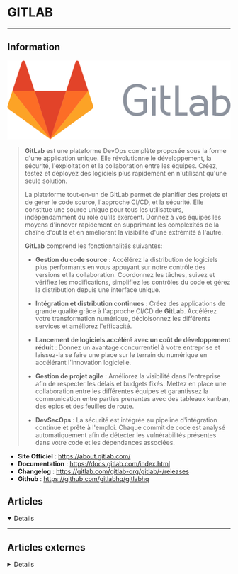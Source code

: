 # GITLAB
---

## <i class="fa-solid fa-hashtag"></i> Information

![Logo](../../_media/apps/gitlab/gitlab_logo.svg ':size=250 :no-zoom')


> <i class="fa-solid fa-quote-left"></i> **GitLab** est une plateforme DevOps complète proposée sous la forme d'une application unique. Elle révolutionne le développement, la sécurité, l'exploitation et la collaboration entre les équipes. Créez, testez et déployez des logiciels plus rapidement en n'utilisant qu'une seule solution.
>
> La plateforme tout-en-un de GitLab permet de planifier des projets et de gérer le code source, l'approche CI/CD, et la sécurité. Elle constitue une source unique pour tous les utilisateurs, indépendamment du rôle qu'ils exercent. Donnez à vos équipes les moyens d'innover rapidement en supprimant les complexités de la chaîne d'outils et en améliorant la visibilité d'une extrémité à l'autre.
> 
> **GitLab** comprend les fonctionnalités suivantes:
> 
> - **Gestion du code source** : Accélérez la distribution de logiciels plus performants en vous appuyant sur notre contrôle des versions et la collaboration. Coordonnez les tâches, suivez et vérifiez les modifications, simplifiez les contrôles du code et gérez la distribution depuis une interface unique.
> 
> - **Intégration et distribution continues** : Créez des applications de grande qualité grâce à l'approche CI/CD de **GitLab**. Accélérez votre transformation numérique, décloisonnez les différents services et améliorez l'efficacité.
> 
> - **Lancement de logiciels accéléré avec un coût de développement réduit** : Donnez un avantage concurrentiel à votre entreprise et laissez-la se faire une place sur le terrain du numérique en accélérant l'innovation logicielle.
> 
> - **Gestion de projet agile** : Améliorez la visibilité dans l'entreprise afin de respecter les délais et budgets fixés. Mettez en place une collaboration entre les différentes équipes et garantissez la communication entre parties prenantes avec des tableaux kanban, des epics et des feuilles de route.
> 
> - **DevSecOps** : La sécurité est intégrée au pipeline d'intégration continue et prête à l'emploi. Chaque commit de code est analysé automatiquement afin de détecter les vulnérabilités présentes dans votre code et les dépendances associées. <i class="fa-solid fa-quote-left fa-rotate-180"></i>


- <i class="fa-solid fa-globe"></i> **Site Officiel** : https://about.gitlab.com/
- <i class="fa-solid fa-book"></i> **Documentation** : https://docs.gitlab.com/index.html
- <i class="fa-solid fa-file-circle-question"></i> **Changelog** : https://gitlab.com/gitlab-org/gitlab/-/releases
- <i class="fa-brands fa-github"></i> **Github** : https://github.com/gitlabhq/gitlabhq



## <i class="fa-regular fa-newspaper"></i> Articles

<details open>

</details>

---

## <i class="fa-solid fa-glasses"></i> Articles externes

<details>

- [Gitlab - Valider son CI et lancer son éxécution localement](https://blog.stephane-robert.info/post/gitlab-valider-ci-yml/)
- [Bonnes pratiques Gitlab CI](https://chezsoi.org/lucas/blog/bonnes-pratiques-gitlab-ci.html)
- [Générer dynmaniquement des pipelines Gitlab](https://blog.stephane-robert.info/post/gitlab-pipeline-dynamique/)
- [How to Install GitLab on Debian 11](https://www.howtoforge.com/how-to-install-gitlab-on-debian-11/)
- [How to run an ansible playbook using GitLab CI/CD?](https://medium.com/geekculture/how-to-run-an-ansible-playbook-using-gitlab-ci-cd-2135f76d7f1e)
- [How to run terraform script using GitLab CI/CD?](https://medium.com/geekculture/how-to-run-terraform-script-using-gitlab-ci-cd-b6f448ab0232)
- [Gérer des environnements avec Gitlab CI](https://blog.stephane-robert.info/post/gitlab-environement/)
- [Gitlab : astuces pour optimiser votre IC](https://www.ginkonote.com/fr/utilisateurs/flo/articles/gitlab-astuces-pour-optimiser-votre-ic@debian-server)
- [Builder simplement des images Docker avec Gitlab-CI (sans DinD)](http://memorandom.blog/builder-simplement-des-images-docker-avec-gitlab-ci-sans-dind/)
- [Bonnes pratiques Gitlab CI](https://chezsoi.org/lucas/blog/bonnes-pratiques-gitlab-ci.html)
- [[Gitlab] Retour d'expérience pour un usage personnel](https://www.pofilo.fr/post/20210729-essai-gitlab/)
- [How to Install GitLab on Ubuntu 20.04](https://linoxide.com/how-to-install-gitlab-on-ubuntu-20-04/)
- [[Sunny Tech 2019] Je gère mon entreprise et mes projets avec GitLab](https://www.youtube.com/watch?v=gJKUN9m5844) <span style="color:red;"><i class="fab fa-youtube fa-lg"></i></span>
- [Accélérer vos CI Gitlab avec les DAG](https://blog.stephane-robert.info/post/dag-needs-gitlab-ci/)
- [Accélérer vos pipelines d’Intégration Continue grâce au graphe orienté acyclique (DAG)](https://lydra.fr/accelerer-vos-pipeline-d-integration-continue-grace-au-graphe-oriente-acyclique-dag/)
- [Analysis of Merge Requests in GitLab Using PVS-Studio For C#](https://dzone.com/articles/analysis-of-merge-requests-in-gitlab-using-pvs-stu)
- [Basics of Gitlab Installation in a Debian System](https://dzone.com/articles/basics-of-gitlab-installation-in-a-debian-system)
- [CI/CD: Setting up GitLab Runners on AWS using CoreOS & Terraform](http://www.oznetnerd.com/ci-cd-setting-up-gitlab-runners-on-aws-using-coreos-terraform/)
- [Comment configurer et sécuriser son dépôt GitLab ?](https://lydra.fr/comment-configurer-et-securiser-son-depot-gitlab/)
- [Comment faire un miroir de GitLab vers Github ?](https://lydra.fr/comment-faire-un-miroir-de-gitlab-vers-github/)
- [Comment migrer de Github à GitLab ?](https://lydra.fr/comment-migrer-de-github-a-gitlab/)
- [Comment ranger ses dépôts GitLab ?](https://lydra.fr/comment-ranger-ses-depots-gitlab/)
- [Comment sauvegarder GitLab ?](https://lydra.fr/tuto-comment-sauvegarder-gitlab/)
- [Compiler du Go avec Gitlab CI ](https://blog.jbriault.fr/go-and-gitlab/)
- [Configurer GitLab sur un sous-domaine NGinx](https://www.noobunbox.net/serveur/auto-hebergement/configurer-gitlab-sur-un-sous-domaine)
- [Configurer les certificats dans Gitlab](https://www.arsouyes.org/blog/2020/07_Certificats_Gitlab/)
- [Configuring Gitlab on Ubuntu Linux](https://linuxconfig.org/configuring-gitlab-on-ubuntu-linux)
- [Construire la CI d'un monorepo: les parent-child pipelines de Gitlab-ci](https://blog.ippon.fr/2020/07/31/construire-la-ci-dun-monorepo-les-parent-child-pipelines-de-gitlab-ci/)
- [Construire un changelog automatique avec Gitlab-CI](https://www.kaliop.com/fr/construire-un-changelog-automatique-avec-gitlab-ci/)
- [Continuous Integration and Continuous Deployment With GitLabCI](https://dzone.com/articles/continuous-integration-and-continuous-deployment-w)
- [Creating CI/CD pipeline with Gitlab and DigitalOcean Managed Kubernetes](https://www.digitalocean.com/community/tech_talks/creating-ci-cd-pipeline-with-gitlab-and-digitalocean-managed-kubernetes)
- [Création: GitLab Notify, une extension pour améliorer le flow de review](https://pixelswap.fr/entry/creation-gitlab-notify-une-extension-pour-ameliorer-le-flow-de-review)
- [Créer des release avec Gitlab](https://blog.stephane-robert.info/post/gitlab-ci-release/)
- [Démarrer l’intégration continue avec Gitlab CI/CD](https://blog.stephane-robert.info/post/introduction-gitlab-ci/)
- [Déployer automatiquement sur Github Pages avec Github Actions](https://blog.flozz.fr/2020/09/21/deployer-automatiquement-sur-github-pages-avec-github-actions/)
- [Déployer automatiquement un blog avec GitlabCI](https://www.youtube.com/watch?v=DHschLMuDqY) <span style="color:red;"><i class="fab fa-youtube fa-lg"></i></span>
- [Gérer Gitlab via son API REST](https://blog.stephane-robert.info/post/gitlab-api/)
- [GitLab 10.6 Includes Native Integration into Google Kubernetes Engine (GKE)](https://dzone.com/articles/gitlab-106-includes-native-integration-into-google)
- [GitLab 10.7 Released With Open Source Web IDE and SAST for Go and C/C++](https://dzone.com/articles/gitlab-107-released-with-open-source-web-ide-and-s)
- [GitLab CI : Intégré comme jamais](https://vinceops.me/gitlab-ci-cd/)
- [GitLab CI/CD Pipelines Integrated Workflow, OCI, Kubernetes, and Registry](https://dzone.com/articles/gitlab-cicd-pipelines-integrated-workflow-oci-kubernetes-and-registry)
- [GITLAB PASSWORD REINIT](https://www.unix-experience.fr/system/gitlab_reinit_admin_password/)
- [Gitlab Utiliser des rules pour conditionner vos CI](https://blog.stephane-robert.info/post/gitlab-rules/)
- [GitLab-ci avec une application JS](https://codelabs.eleven-labs.com/course/fr/gitlab-ci-js/)
- [GitOps vs. DevOps configuration with GitLab](https://4sysops.com/archives/gitops-vs-devops-configuration-with-gitlab/)
- [How to enable GitLab Container Registry](https://blog.sleeplessbeastie.eu/2020/06/29/how-to-enable-gitlab-container-registry/)
- [How to Install and Configure GitLab CE on CentOS 7](https://www.howtoforge.com/tutorial/how-to-install-and-configure-gitlab-ce-on-centos-7/)
- [How to Install and Configure GitLab CE on CentOS 8](https://www.howtoforge.com/tutorial/how-to-install-and-configure-gitlab-ce-on-centos-8/)
- [How to Install and Configure GitLab CE on Ubuntu 18.04 / 16.04 Sever](https://www.linuxtechi.com/install-configure-gitlab-ce-ubuntu-18-04-16-04/)
- [How To Install and Configure GitLab on CentOS 7](https://linuxize.com/post/how-to-install-and-configure-gitlab-on-centos-7/)
- [How To Install and Configure GitLab on Debian 9](https://www.digitalocean.com/community/tutorials/how-to-install-and-configure-gitlab-on-debian-9)
- [How to Install and Configure GitLab on Ubuntu 18.04 LTS](https://www.howtoforge.com/tutorial/how-to-install-and-configure-gitlab-on-ubuntu-1804/)
- [How To Install and Configure GitLab on Ubuntu 18.04](https://www.digitalocean.com/community/tutorials/how-to-install-and-configure-gitlab-on-ubuntu-18-04)
- [How to Install GitLab on Debian 10 (Buster)](https://www.linuxtechi.com/install-gitlab-on-debian-10-buster/)
- [How to Install GitLab on Ubuntu 18.04](https://www.rosehosting.com/blog/how-to-install-gitlab-on-ubuntu-18-04/)
- [How to Install Gitlab Server with Docker on Ubuntu 18.04 LTS](https://www.howtoforge.com/how-to-install-gitlab-server-with-docker-on-ubuntu-1804/)
- [How to Install GitLab with Docker on Ubuntu 20.04 LTS](https://www.howtoforge.com/how-to-install-gitlab-with-docker-on-ubuntu-2004/)
- [How To Set Up a Continuous Deployment Pipeline with GitLab CI/CD on Ubuntu 18.04](https://www.digitalocean.com/community/tutorials/how-to-set-up-a-continuous-deployment-pipeline-with-gitlab-ci-cd-on-ubuntu-18-04)
- [How to set up Gitlab for Continuous Integration and Deployment on CentOS](https://www.howtoforge.com/how-to-set-up-gitlab-server-for-ci-cd-operation-on-centos/)
- [How to simplify your smart home configuration with GitLab CI/CD](https://about.gitlab.com/2018/08/02/using-the-gitlab-ci-slash-cd-for-smart-home-configuration-management/)
- [How to update GitLab repository signing key](https://blog.sleeplessbeastie.eu/2020/04/12/how-to-update-gitlab-repository-signing-key/)
- [Install GitLab on Ubuntu 20.04](https://linuxhint.com/installing_gitlab_ubuntu/)
- [Intégration continue avec GitLab](http://www.babonaux.com/2017/08/19/integration-continue-avec-gitlab/)
- [INTRODUCTION À GITLAB CI/CD](https://blog.eleven-labs.com/fr/introduction-gitlab-ci/)
- [Les pipelines parent-enfant de gitlab-ci](https://blog.stephane-robert.info/post/gitlab-trigger/)
- [Lessons learned managing the GitLab Data team](https://about.gitlab.com/blog/2020/02/10/lessons-learned-as-data-team-manager/)
- [Lifehacking Création de tickets dans le Kanban Gitlab via l’API](https://blog.genma.fr/?Lifehacking-Creation-de-tickets-dans-le-Kanban-Gitlab-via-l-API)
- [Live Coding | Bash | My GitLab Runner | 6. Enregistrement du GitLab runner](https://lydra.fr/live-coding-bash-my-gitlab-runner-6-enregistrement-du-gitlab-runner/)
- [Live Coding | Bash | My GitLab Runner | 7. Lancement du GitLab runner](https://lydra.fr/live-coding-bash-my-gitlab-runner-7-lancement-du-gitlab-runner/)
- [Monitoring your GitLab Environment with the ELK Stack](https://logz.io/blog/monitoring-gitlab-elk-stack/)
- [Pipelines dynamiques pour Gitlab CI, une nouvelle ère](https://www.objectif-libre.com/fr/blog/2021/02/23/une-nouvelle-ere-pour-gitlab-ci-pipelines-dynamiques/)
- [Quelques astuces avec Gitlab CI !](https://blog.jbriault.fr/quelques-astuces-avec-gitlab-ci/)
- [Test All the Things in GitLab CI With Docker by Example](https://dzone.com/articles/test-all-the-things-in-gitlab-ci-with-docker-by-ex)
- [Un environnement par branche avec GitLab](/apps/gitlab/environnement_branche_gitlab)
- [Un environnement par branche avec GitLab](https://blog.ippon.fr/2021/02/10/un-environnement-par-branche-avec-gitlab/)
- [Un GitLab Runner en auto-scale(way)](https://www.anybox.fr/blog/gitlab-runner-docker-machine/)
- [Using the GitLab REST API to Create a Git Projects](https://dzone.com/articles/using-gitlab-rest-api-to-create-projects)
- [Utiliser des modèles gitlab-ci DRY](https://blog.stephane-robert.info/post/gitlab-template-ci/)
- [Utiliser un proxy Socks SSH pour git et gitlab](https://blog.seboss666.info/2021/05/utiliser-un-proxy-socks-ssh-pour-git-et-gitlab/)

</details>
